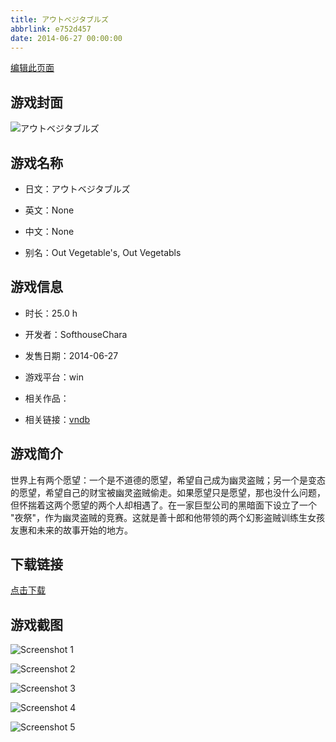 ```yaml
---
title: アウトベジタブルズ
abbrlink: e752d457
date: 2014-06-27 00:00:00
---
```

[编辑此页面](https://github.com/ACG-3/ADV3-source/blob/main/source/_posts/games/%E3%82%A2%E3%82%A6%E3%83%88%E3%83%99%E3%82%B8%E3%82%BF%E3%83%96%E3%83%AB%E3%82%BA.md)

## 游戏封面

![アウトベジタブルズ](https://pan.timero.xyz/d/onedrive/img_lib_001/%E3%82%A2%E3%82%A6%E3%83%88%E3%83%99%E3%82%B8%E3%82%BF%E3%83%96%E3%83%AB%E3%82%BA_cover.avif)


## 游戏名称

- 日文：アウトベジタブルズ
- 英文：None
- 中文：None

- 别名：Out Vegetable's, Out Vegetabls


## 游戏信息

- 时长：25.0 h
- 开发者：SofthouseChara
- 发售日期：2014-06-27
- 游戏平台：win
- 相关作品：

- 相关链接：[vndb](https://vndb.org/v14797)


## 游戏简介

世界上有两个愿望：一个是不道德的愿望，希望自己成为幽灵盗贼；另一个是变态的愿望，希望自己的财宝被幽灵盗贼偷走。如果愿望只是愿望，那也没什么问题，但怀揣着这两个愿望的两个人却相遇了。在一家巨型公司的黑暗面下设立了一个 "夜祭"，作为幽灵盗贼的竞赛。这就是善十郎和他带领的两个幻影盗贼训练生女孩友惠和未来的故事开始的地方。




## 下载链接

[点击下载](https://pan.timero.xyz/onedrive/adv_lib_001/%E3%82%A2%E3%82%A6%E3%83%88%E3%83%99%E3%82%B8%E3%82%BF%E3%83%96%E3%83%AB%E3%82%BA)


## 游戏截图


![Screenshot 1](https://pan.timero.xyz/d/onedrive/img_lib_001/%E3%82%A2%E3%82%A6%E3%83%88%E3%83%99%E3%82%B8%E3%82%BF%E3%83%96%E3%83%AB%E3%82%BA_Screenshot_1.avif)

![Screenshot 2](https://pan.timero.xyz/d/onedrive/img_lib_001/%E3%82%A2%E3%82%A6%E3%83%88%E3%83%99%E3%82%B8%E3%82%BF%E3%83%96%E3%83%AB%E3%82%BA_Screenshot_2.avif)

![Screenshot 3](https://pan.timero.xyz/d/onedrive/img_lib_001/%E3%82%A2%E3%82%A6%E3%83%88%E3%83%99%E3%82%B8%E3%82%BF%E3%83%96%E3%83%AB%E3%82%BA_Screenshot_3.avif)

![Screenshot 4](https://pan.timero.xyz/d/onedrive/img_lib_001/%E3%82%A2%E3%82%A6%E3%83%88%E3%83%99%E3%82%B8%E3%82%BF%E3%83%96%E3%83%AB%E3%82%BA_Screenshot_4.avif)

![Screenshot 5](https://pan.timero.xyz/d/onedrive/img_lib_001/%E3%82%A2%E3%82%A6%E3%83%88%E3%83%99%E3%82%B8%E3%82%BF%E3%83%96%E3%83%AB%E3%82%BA_Screenshot_5.avif)

